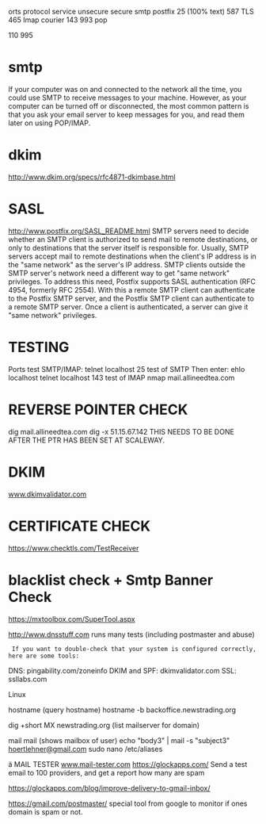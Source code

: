 orts
protocol
service
unsecure
secure
smtp
postfix
25 (100% text)
587 TLS
465
Imap
courier
143
993
pop


110
995


# smtp
If your computer was on and connected to the network all the time, you could use SMTP to receive messages to your machine. However, as your computer can be turned off or disconnected, the most common pattern is that you ask your email server to keep messages for you, and read them later on using POP/IMAP.

# dkim
http://www.dkim.org/specs/rfc4871-dkimbase.html

# SASL
http://www.postfix.org/SASL_README.html
SMTP servers need to decide whether an SMTP client is authorized to send mail to remote destinations, or only to destinations that the server itself is responsible for. Usually, SMTP servers accept mail to remote destinations when the client's IP address is in the "same network" as the server's IP address.
SMTP clients outside the SMTP server's network need a different way to get "same network" privileges. To address this need, Postfix supports SASL authentication (RFC 4954, formerly RFC 2554). With this a remote SMTP client can authenticate to the Postfix SMTP server, and the Postfix SMTP client can authenticate to a remote SMTP server. Once a client is authenticated, a server can give it "same network" privileges.



# TESTING

 Ports test SMTP/IMAP:
telnet localhost 25 			test of SMTP
Then enter:  ehlo localhost
telnet localhost 143 			test of IMAP
nmap mail.allineedtea.com


# REVERSE POINTER CHECK
dig mail.allineedtea.com
dig -x 51.15.67.142
THIS NEEDS TO BE DONE AFTER THE PTR HAS BEEN SET AT SCALEWAY.


# DKIM
www.dkimvalidator.com


# CERTIFICATE CHECK
https://www.checktls.com/TestReceiver 


# blacklist check + Smtp Banner Check
https://mxtoolbox.com/SuperTool.aspx   


http://www.dnsstuff.com runs many tests (including postmaster and abuse)

	 If you want to double-check that your system is configured correctly, here are some tools:

DNS: pingability.com/zoneinfo
DKIM and SPF: dkimvalidator.com
SSL: ssllabs.com

Linux

hostname             (query hostname)
hostname -b backoffice.newstrading.org 

dig +short MX newstrading.org                (list mailserver for domain)

mail
mail    (shows mailbox of user)
echo "body3" | mail -s "subject3" hoertlehner@gmail.com
sudo nano /etc/aliases

ä MAIL TESTER
www.mail-tester.com
https://glockapps.com/
Send a test email to 100 providers, and get a report how many are spam

https://glockapps.com/blog/improve-delivery-to-gmail-inbox/ 



https://gmail.com/postmaster/ special tool from google to monitor if 
ones domain is spam or not.

